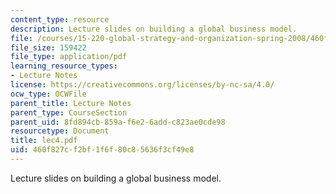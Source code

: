 ```yaml
---
content_type: resource
description: Lecture slides on building a global business model.
file: /courses/15-220-global-strategy-and-organization-spring-2008/460f827cf2bf1f6f80c85636f3cf49e8_lec4.pdf
file_size: 159422
file_type: application/pdf
learning_resource_types:
- Lecture Notes
license: https://creativecommons.org/licenses/by-nc-sa/4.0/
ocw_type: OCWFile
parent_title: Lecture Notes
parent_type: CourseSection
parent_uid: 8fd894cb-859a-f6e2-6add-c823ae0cde98
resourcetype: Document
title: lec4.pdf
uid: 460f827c-f2bf-1f6f-80c8-5636f3cf49e8
---
```

Lecture slides on building a global business model.